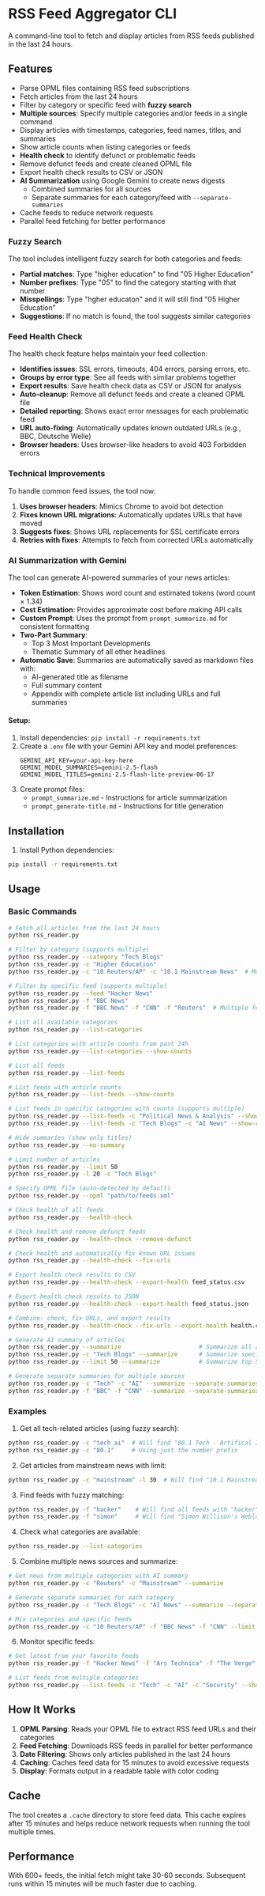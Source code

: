 # RSS Feed Aggregator CLI

A command-line tool to fetch and display articles from RSS feeds published in the last 24 hours.

## Features

- Parse OPML files containing RSS feed subscriptions
- Fetch articles from the last 24 hours
- Filter by category or specific feed with **fuzzy search**
- **Multiple sources**: Specify multiple categories and/or feeds in a single command
- Display articles with timestamps, categories, feed names, titles, and summaries
- Show article counts when listing categories or feeds
- **Health check** to identify defunct or problematic feeds
- Remove defunct feeds and create cleaned OPML file
- Export health check results to CSV or JSON
- **AI Summarization** using Google Gemini to create news digests
  - Combined summaries for all sources
  - Separate summaries for each category/feed with `--separate-summaries`
- Cache feeds to reduce network requests
- Parallel feed fetching for better performance

### Fuzzy Search

The tool includes intelligent fuzzy search for both categories and feeds:

- **Partial matches**: Type "higher education" to find "05 Higher Education"
- **Number prefixes**: Type "05" to find the category starting with that number
- **Misspellings**: Type "hgher educaton" and it will still find "05 Higher Education"
- **Suggestions**: If no match is found, the tool suggests similar categories

### Feed Health Check

The health check feature helps maintain your feed collection:

- **Identifies issues**: SSL errors, timeouts, 404 errors, parsing errors, etc.
- **Groups by error type**: See all feeds with similar problems together
- **Export results**: Save health check data as CSV or JSON for analysis
- **Auto-cleanup**: Remove all defunct feeds and create a cleaned OPML file
- **Detailed reporting**: Shows exact error messages for each problematic feed
- **URL auto-fixing**: Automatically updates known outdated URLs (e.g., BBC, Deutsche Welle)
- **Browser headers**: Uses browser-like headers to avoid 403 Forbidden errors

### Technical Improvements

To handle common feed issues, the tool now:

1. **Uses browser headers**: Mimics Chrome to avoid bot detection
2. **Fixes known URL migrations**: Automatically updates URLs that have moved
3. **Suggests fixes**: Shows URL replacements for SSL certificate errors
4. **Retries with fixes**: Attempts to fetch from corrected URLs automatically

### AI Summarization with Gemini

The tool can generate AI-powered summaries of your news articles:

- **Token Estimation**: Shows word count and estimated tokens (word count × 1.34)
- **Cost Estimation**: Provides approximate cost before making API calls
- **Custom Prompt**: Uses the prompt from `prompt_summarize.md` for consistent formatting
- **Two-Part Summary**:
  - Top 3 Most Important Developments
  - Thematic Summary of all other headlines
- **Automatic Save**: Summaries are automatically saved as markdown files with:
  - AI-generated title as filename
  - Full summary content
  - Appendix with complete article list including URLs and full summaries

#### Setup:
1. Install dependencies: `pip install -r requirements.txt`
2. Create a `.env` file with your Gemini API key and model preferences:
   ```
   GEMINI_API_KEY=your-api-key-here
   GEMINI_MODEL_SUMMARIES=gemini-2.5-flash
   GEMINI_MODEL_TITLES=gemini-2.5-flash-lite-preview-06-17
   ```
3. Create prompt files:
   - `prompt_summarize.md` - Instructions for article summarization
   - `prompt_generate-title.md` - Instructions for title generation

## Installation

1. Install Python dependencies:
```bash
pip install -r requirements.txt
```

## Usage

### Basic Commands

```bash
# Fetch all articles from the last 24 hours
python rss_reader.py

# Filter by category (supports multiple)
python rss_reader.py --category "Tech Blogs"
python rss_reader.py -c "Higher Education"
python rss_reader.py -c "10 Reuters/AP" -c "10.1 Mainstream News"  # Multiple categories

# Filter by specific feed (supports multiple)
python rss_reader.py --feed "Hacker News"
python rss_reader.py -f "BBC News"
python rss_reader.py -f "BBC News" -f "CNN" -f "Reuters"  # Multiple feeds

# List all available categories
python rss_reader.py --list-categories

# List categories with article counts from past 24h
python rss_reader.py --list-categories --show-counts

# List all feeds
python rss_reader.py --list-feeds

# List feeds with article counts
python rss_reader.py --list-feeds --show-counts

# List feeds in specific categories with counts (supports multiple)
python rss_reader.py --list-feeds -c "Political News & Analysis" --show-counts
python rss_reader.py --list-feeds -c "Tech Blogs" -c "AI News" --show-counts

# Hide summaries (show only titles)
python rss_reader.py --no-summary

# Limit number of articles
python rss_reader.py --limit 50
python rss_reader.py -l 20 -c "Tech Blogs"

# Specify OPML file (auto-detected by default)
python rss_reader.py --opml "path/to/feeds.xml"

# Check health of all feeds
python rss_reader.py --health-check

# Check health and remove defunct feeds
python rss_reader.py --health-check --remove-defunct

# Check health and automatically fix known URL issues
python rss_reader.py --health-check --fix-urls

# Export health check results to CSV
python rss_reader.py --health-check --export-health feed_status.csv

# Export health check results to JSON
python rss_reader.py --health-check --export-health feed_status.json

# Combine: check, fix URLs, and export results
python rss_reader.py --health-check --fix-urls --export-health health.csv

# Generate AI summary of articles
python rss_reader.py --summarize                      # Summarize all articles
python rss_reader.py -c "Tech Blogs" --summarize      # Summarize specific category
python rss_reader.py --limit 50 --summarize           # Summarize top 50 articles

# Generate separate summaries for multiple sources
python rss_reader.py -c "Tech" -c "AI" --summarize --separate-summaries
python rss_reader.py -f "BBC" -f "CNN" --summarize --separate-summaries
```

### Examples

1. Get all tech-related articles (using fuzzy search):
```bash
python rss_reader.py -c "tech ai"  # Will find "80.1 Tech - Artifical Intelligence"
python rss_reader.py -c "80.1"     # Using just the number prefix
```

2. Get articles from mainstream news with limit:
```bash
python rss_reader.py -c "mainstream" -l 30  # Will find "10.1 Mainstream News"
```

3. Find feeds with fuzzy matching:
```bash
python rss_reader.py -f "hacker"    # Will find all feeds with "hacker" in the name
python rss_reader.py -f "simon"     # Will find "Simon Willison's Weblog"
```

4. Check what categories are available:
```bash
python rss_reader.py --list-categories
```

5. Combine multiple news sources and summarize:
```bash
# Get news from multiple categories with AI summary
python rss_reader.py -c "Reuters" -c "Mainstream" --summarize

# Generate separate summaries for each category
python rss_reader.py -c "Tech Blogs" -c "AI News" --summarize --separate-summaries

# Mix categories and specific feeds
python rss_reader.py -c "10 Reuters/AP" -f "BBC News" -f "CNN" --limit 50 --summarize
```

6. Monitor specific feeds:
```bash
# Get latest from your favorite feeds
python rss_reader.py -f "Hacker News" -f "Ars Technica" -f "The Verge"

# List feeds from multiple categories
python rss_reader.py --list-feeds -c "Tech" -c "AI" -c "Security" --show-counts
```

## How It Works

1. **OPML Parsing**: Reads your OPML file to extract RSS feed URLs and their categories
2. **Feed Fetching**: Downloads RSS feeds in parallel for better performance
3. **Date Filtering**: Shows only articles published in the last 24 hours
4. **Caching**: Caches feed data for 15 minutes to avoid excessive requests
5. **Display**: Formats output in a readable table with color coding

## Cache

The tool creates a `.cache` directory to store feed data. This cache expires after 15 minutes and helps reduce network requests when running the tool multiple times.

## Performance

With 600+ feeds, the initial fetch might take 30-60 seconds. Subsequent runs within 15 minutes will be much faster due to caching.